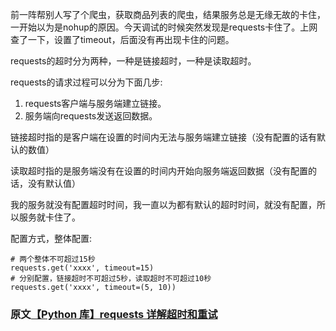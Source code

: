 前一阵帮别人写了个爬虫，获取商品列表的爬虫，结果服务总是无缘无故的卡住，一开始以为是nohup的原因。今天调试的时候突然发现是requests卡住了。上网查了一下，设置了timeout，后面没有再出现卡住的问题。

<!-- more -->

requests的超时分为两种，一种是链接超时，一种是读取超时。

requests的请求过程可以分为下面几步:
1. requests客户端与服务端建立链接。
2. 服务端向requests发送返回数据。

链接超时指的是客户端在设置的时间内无法与服务端建立链接（没有配置的话有默认的数值）

读取超时指的是服务端没有在设置的时间内开始向服务端返回数据（没有配置的话，没有默认值）

我的服务就没有配置超时时间，我一直以为都有默认的超时时间，就没有配置，所以服务就卡住了。

配置方式，整体配置:
```
# 两个整体不可超过15秒
requests.get('xxxx', timeout=15)
# 分别配置，链接超时不可超过5秒，读取超时不可超过10秒
requests.get('xxxx', timeout=(5, 10))
```


### 原文[【Python 库】requests 详解超时和重试](https://www.cnblogs.com/gl1573/p/10129382.html)